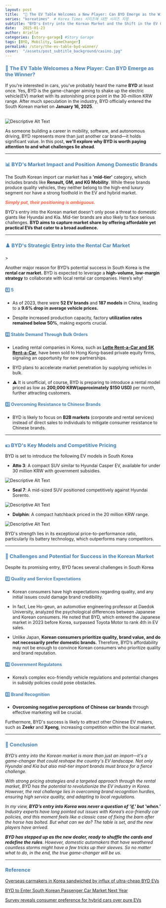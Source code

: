 ```yaml
---
layout: post
title:  "🎰 The EV Table Welcomes a New Player: Can BYD Emerge as the Winner?"
series: "koreatimes"  # Korea Times 시리즈에 대한 시리즈 지정
subtitle: "BYD's Entry into the Korean Market and the Shift in the EV Game"
date:   2025-01-23
author: Arielle
categories: [story-garage] #Story Garage
tags: [BYD, Mobility, GameChanger]
permalink: /story/the-ev-table-byd-winner/
cover:  "/assets/post_subtitle_background/casino.jpg"
---
```


<html lang="en">
<head>
    <meta charset="UTF-8">
    <meta name="viewport" content="width=device-width, initial-scale=1.0">
    <title>Docker Study</title>
    <style>
        h2, h3, h4 {
            color: SteelBlue;
        }
    </style>
</head>
<body>
</body>
</html>


<h3>🎲 The EV Table Welcomes a New Player: Can BYD Emerge as the Winner?</h3>

If you're interested in cars, you've probably heard the name **BYD** at least once. Yes, BYD is the game-changer aiming to shake up the electric vehicle(EV) market with its astonishing price point in the 30-million KRW range. After much speculation in the industry, BYD officially entered the South Korean market on **January 16, 2025**. 

<br>

<img src="{{ '/assets/2025/0123/byd_logo.png' | relative_url }}" alt="Descriptive Alt Text" />

<br>

As someone building a career in mobility, software, and autonomous driving, BYD represents more than just another car brand—it holds significant value. In this post, **we'll explore why BYD is worth paying attention to and what challenges lie ahead**.

---

<h3>📊 BYD's Market Impact and Position Among Domestic Brands</h3>

The South Korean import car market has a **'mid-tier'** category, which includes brands like **Renault, GM, and KG Mobility**. While these brands produce quality vehicles, they neither belong to the high-end luxury segment nor have a strong foothold in the EV and hybrid market.

***<span style="color:tomato;">Simply put, their positioning is ambiguous.</span>***

BYD's entry into the Korean market doesn't only pose a threat to domestic giants like Hyundai and Kia. Mid-tier brands are also likely to face serious challenges. **BYD aims to capture market share by offering affordable yet practical EVs that cater to a broad audience.**

---

<h3>♟️ BYD's Strategic Entry into the Rental Car Market</h3>>

Another major reason for BYD’s potential success in South Korea is the **rental car market.** BYD is expected to leverage a **high-volume, low-margin strategy** to collaborate with local rental car companies. Here’s why!

<h4> 1️⃣ 5</h4>

- As of 2023, there were **52 EV brands** and **187 models** in China, leading to a **9.6% drop in average vehicle prices.**

- Despite increased production capacity, factory **utilization rates remained below 50%**, making exports crucial.

<h4> 2️⃣ Stable Demand Through Bulk Orders</h4>

- Leading rental companies in Korea, such as [**Lotte Rent-a-Car and SK Rent-a-Car**](https://www.kedglobal.com/private-equity/newsView/ked202412060001), have been sold to Hong Kong-based private equity firms, signaling an opportunity for new partnerships.

- BYD plans to accelerate market penetration by supplying vehicles in bulk.

- ⚠️ It is unofficial, of course, BYD is preparing to introduce a rental model priced as low as **200,000 KRW(approximately $150 USD)** per month, further attracting customers.


<h4> 3️⃣ Overcoming Resistance to Chinese Brands</h4>

- BYD is likely to focus on **B2B markets** (corporate and rental services) instead of direct sales to individuals to mitigate consumer resistance to Chinese brands.

---

<h3>💵 BYD's Key Models and Competitive Pricing</h3>

BYD is set to introduce the following EV models in South Korea

- **Atto 3**: A compact SUV similar to Hyundai Casper EV, available for under 30 million KRW with government subsidies.

<img src="{{ '/assets/2025/0123/atto3.png' | relative_url }}" alt="Descriptive Alt Text" />

- **Seal 7**: A mid-sized SUV positioned competitively against Hyundai Sorento.

<img src="{{ '/assets/2025/0123/seal7.jpg' | relative_url }}" alt="Descriptive Alt Text" />

- **Dolphin**: A compact hatchback priced in the 20 million KRW range.

<img src="{{ '/assets/2025/0123/dolphin.png' | relative_url }}" alt="Descriptive Alt Text" />

BYD's strength lies in its exceptional price-to-performance ratio, particularly its battery technology, which outperforms many competitors.

---

<h3>🚀 Challenges and Potential for Success in the Korean Market</h3>

Despite its promising entry, BYD faces several challenges in South Korea

<h4> 1️⃣ Quality and Service Expectations</h4>

- Korean consumers have high expectations regarding quality, and any initial issues could damage brand credibility.

- In fact, Lee Ho-geun, an automotive engineering professor at Daedok University, analyzed the psychological differences between Japanese and Korean consumers. He noted that BYD, which entered the Japanese market in 2023 before Korea, surpassed Toyota Motor to rank 4th in EV sales.

- Unlike Japan, **Korean consumers prioritize quality, brand value, and do not necessarily prefer domestic brands.** Therefore, BYD’s affordability may not be enough to convince Korean consumers who prioritize quality and brand reputation.

<h4> 2️⃣ Government Regulatons</h4>

- Korea’s complex eco-friendly vehicle regulations and potential changes in subsidy policies could pose obstacles.

<h4> 3️⃣ Brand Recognition</h4>

- **Overcoming negative perceptions of Chinese car brands** through effective marketing will be crucial.

Furthermore, BYD's success is likely to attract other Chinese EV makers, such as **Zeekr** and **Xpeng**, increasing competition within the local market.

---

<h3>🏁 Conclusion</h3>

*BYD’s entry into the Korean market is more than just an import—it's a game-changer that could reshape the country's EV landscape. Not only Hyundai and Kia but also mid-tier import brands must brace for a fierce challenge.*

*With strong pricing strategies and a targeted approach through the rental market, BYD has the potential to revolutionize the EV industry in Korea. However, the real challenge lies in overcoming brand recognition hurdles, ensuring high service quality, and adapting to local regulations.*

*In my view, **BYD’s entry into Korea was never a question of 'if,' but 'when.'*** *Industry experts have long pointed out issues with Korea’s eco-friendly car policies, and this moment feels like a classic case of fixing the barn after the horse has bolted. But what can we do? The table is set, and the new players have arrived.*

***BYD has stepped up as the new dealer, ready to shuffle the cards and redefine the rules***. *However, domestic automakers that have weathered countless storms might have a few tricks up their sleeves. So no matter what to do, in the end, the true game-changer will be us.*



---
### Reference

[Overseas carmakers in Korea sandwiched by influx of ultra-cheap BYD EVs](https://www.koreatimes.co.kr/www/tech/2025/01/419_390859.html)

[BYD to Enter South Korean Passenger Car Market Next Year](https://www.businesskorea.co.kr/news/articleView.html?idxno=229280&utm_source=chatgpt.com)

[Survey reveals consumer preference for hybrid cars over pure EVs](https://www.kedglobal.com/electric-vehicles/newsView/ked202302100017?utm_source=chatgpt.com)